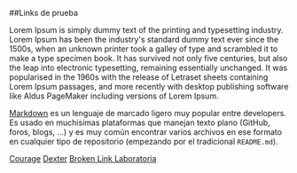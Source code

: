 ##Links de prueba

Lorem Ipsum is simply dummy text of the printing and typesetting industry. Lorem Ipsum has been the industry's standard dummy text ever since the 1500s, when an unknown printer took a galley of type and scrambled it to make a type specimen book. It has survived not only five centuries, but also the leap into electronic typesetting, remaining essentially unchanged. It was popularised in the 1960s with the release of Letraset sheets containing Lorem Ipsum passages, and more recently with desktop publishing software like Aldus PageMaker including versions of Lorem Ipsum.

[Markdown](https://es.wikipedia.org/wiki/Markdown) es un lenguaje de marcado ligero muy popular entre developers. Es usado en muchísimas plataformas que manejan texto plano (GitHub, foros, blogs, ...) y es muy común encontrar varios archivos en ese formato en cualquier tipo de repositorio (empezando por el tradicional `README.md`).

[Courage](https://es.wikipedia.org/wiki/Courage_the_Cowardly_Dog)
[Dexter](https://es.wikipedia.org/wiki/El_laboratorio_de_Dexter)
[Broken Link Laboratoria](http://community.laboratoria.la/t/modulos-librerias-paquetes-frameworks-cual-es-la-diferencia/175)